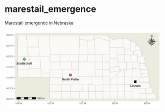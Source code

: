 # marestail_emergence
Marestail emergence in Nebraska



![Map of Nebraska sites of the horseweed germination study](map/map.png)

